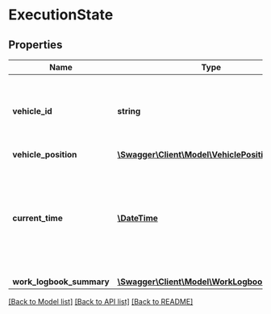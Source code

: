 # ExecutionState

## Properties
Name | Type | Description | Notes
------------ | ------------- | ------------- | -------------
**vehicle_id** | **string** | Vehicle ID of the tour that is currently in execution. Note that the stored profile of the ToursInExecutionRequest is used for recomputation. | 
**vehicle_position** | [**\Swagger\Client\Model\VehiclePosition**](VehiclePosition.md) |  | 
**current_time** | [**\DateTime**](\DateTime.md) | Current time of the execution state. It is assumed that the time between lastTimeTheDriverWorked of workLogbookSummary and currentTime counts as break/rest, provided it has the required minimum duration. | 
**work_logbook_summary** | [**\Swagger\Client\Model\WorkLogbookSummary**](WorkLogbookSummary.md) |  | [optional] 

[[Back to Model list]](../../README.md#documentation-for-models) [[Back to API list]](../../README.md#documentation-for-api-endpoints) [[Back to README]](../../README.md)

